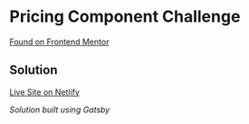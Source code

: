 # Pricing Component Challenge

[Found on Frontend Mentor](https://www.frontendmentor.io/challenges/pricing-component-with-toggle-8vPwRMIC)

## Solution

[Live Site on Netlify](https://ts-pricing-component.netlify.app/)

_Solution built using Gatsby_
